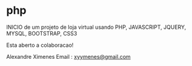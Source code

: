 # php

INICIO de um projeto de loja virtual usando PHP, JAVASCRIPT, JQUERY, MYSQL, BOOTSTRAP, CSS3 

Esta aberto a colaboracao! 

Alexandre Ximenes
Email : xyymenes@gmail.com
